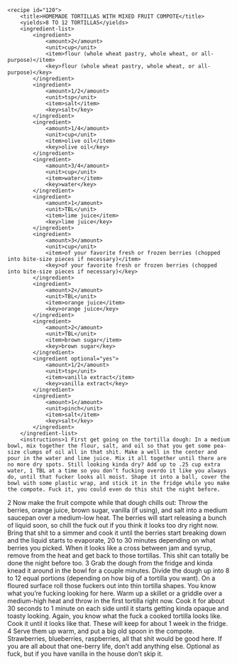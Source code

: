 <?xml version="1.0" encoding="UTF-8"?>
<!DOCTYPE gourmetDoc>
<gourmetDoc>

	<recipe id="120">
		<title>HOMEMADE TORTILLAS WITH MIXED FRUIT COMPOTE</title>
		<yields>8 TO 12 TORTILLAS</yields>
		<ingredient-list>
			<ingredient>
				<amount>2</amount>
				<unit>cup</unit>
				<item>flour (whole wheat pastry, whole wheat, or all-purpose)</item>
				<key>flour (whole wheat pastry, whole wheat, or all-purpose)</key>
			</ingredient>
			<ingredient>
				<amount>1/2</amount>
				<unit>tsp</unit>
				<item>salt</item>
				<key>salt</key>
			</ingredient>
			<ingredient>
				<amount>1/4</amount>
				<unit>cup</unit>
				<item>olive oil</item>
				<key>olive oil</key>
			</ingredient>
			<ingredient>
				<amount>3/4</amount>
				<unit>cup</unit>
				<item>water</item>
				<key>water</key>
			</ingredient>
			<ingredient>
				<amount>1</amount>
				<unit>TBL</unit>
				<item>lime juice</item>
				<key>lime juice</key>
			</ingredient>
			<ingredient>
				<amount>3</amount>
				<unit>cup</unit>
				<item>of your favorite fresh or frozen berries (chopped into bite-size pieces if necessary)</item>
				<key>of your favorite fresh or frozen berries (chopped into bite-size pieces if necessary)</key>
			</ingredient>
			<ingredient>
				<amount>2</amount>
				<unit>TBL</unit>
				<item>orange juice</item>
				<key>orange juice</key>
			</ingredient>
			<ingredient>
				<amount>2</amount>
				<unit>TBL</unit>
				<item>brown sugar</item>
				<key>brown sugar</key>
			</ingredient>
			<ingredient optional="yes">
				<amount>1/2</amount>
				<unit>tsp</unit>
				<item>vanilla extract</item>
				<key>vanilla extract</key>
			</ingredient>
			<ingredient>
				<amount>1</amount>
				<unit>pinch</unit>
				<item>salt</item>
				<key>salt</key>
			</ingredient>
		</ingredient-list>
		<instructions>1 First get going on the tortilla dough: In a medium bowl, mix together the flour, salt, and oil so that you get some pea-size clumps of oil all in that shit. Make a well in the center and pour in the water and lime juice. Mix it all together until there are no more dry spots. Still looking kinda dry? Add up to .25 cup extra water, 1 TBL at a time so you don’t fucking overdo it like you always do, until that fucker looks all moist. Shape it into a ball, cover the bowl with some plastic wrap, and stick it in the fridge while you make the compote. Fuck it, you could even do this shit the night before.
2 Now make the fruit compote while that dough chills out: Throw the berries, orange juice, brown sugar, vanilla (if using), and salt into a medium saucepan over a medium-low heat. The berries will start releasing a bunch of liquid soon, so chill the fuck out if you think it looks too dry right now. Bring that shit to a simmer and cook it until the berries start breaking down and the liquid starts to evaporate, 20 to 30 minutes depending on what berries you picked. When it looks like a cross between jam and syrup, remove from the heat and get back to those tortillas. This shit can totally be done the night before too.
3 Grab the dough from the fridge and kinda knead it around in the bowl for a couple minutes. Divide the dough up into 8 to 12 equal portions (depending on how big of a tortilla you want). On a floured surface roll those fuckers out into thin tortilla shapes. You know what you’re fucking looking for here. Warm up a skillet or a griddle over a medium-high heat and throw in the first tortilla right now. Cook it for about 30 seconds to 1 minute on each side until it starts getting kinda opaque and toasty looking. Again, you know what the fuck a cooked tortilla looks like. Cook it until it looks like that. These will keep for about 1 week in the fridge.
4 Serve them up warm, and put a big old spoon in the compote.</instructions>
		<modifications>Strawberries, blueberries, raspberries, all that shit would be good here. If you are all about that one-berry life, don’t add anything else.
 Optional as fuck, but if you have vanilla in the house don’t skip it.</modifications>
	</recipe>
	
</gourmetDoc>